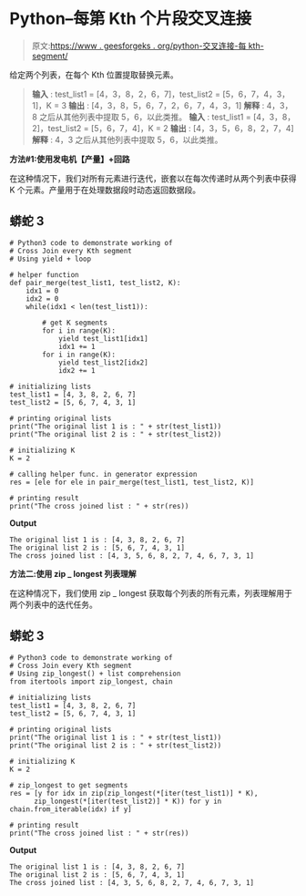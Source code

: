 # Python–每第 Kth 个片段交叉连接

> 原文:[https://www . geesforgeks . org/python-交叉连接-每 kth-segment/](https://www.geeksforgeeks.org/python-cross-join-every-kth-segment/)

给定两个列表，在每个 Kth 位置提取替换元素。

> **输入** : test_list1 = [4，3，8，2，6，7]，test_list2 = [5，6，7，4，3，1]，K = 3
> **输出** : [4，3，8，5，6，7，2，6，7，4，3，1]
> **解释** : 4，3，8 之后从其他列表中提取 5，6，以此类推。
> **输入** : test_list1 = [4，3，8，2]，test_list2 = [5，6，7，4]，K = 2
> **输出** : [4，3，5，6，8，2，7，4]
> **解释** : 4，3 之后从其他列表中提取 5，6，以此类推。

**方法#1:使用发电机【产量】+回路**

在这种情况下，我们对所有元素进行迭代，嵌套以在每次传递时从两个列表中获得 K 个元素。产量用于在处理数据段时动态返回数据段。

## 蟒蛇 3

```
# Python3 code to demonstrate working of
# Cross Join every Kth segment
# Using yield + loop

# helper function
def pair_merge(test_list1, test_list2, K):
    idx1 = 0
    idx2 = 0
    while(idx1 < len(test_list1)):

        # get K segments
        for i in range(K):
            yield test_list1[idx1]
            idx1 += 1
        for i in range(K):
            yield test_list2[idx2]
            idx2 += 1

# initializing lists
test_list1 = [4, 3, 8, 2, 6, 7]
test_list2 = [5, 6, 7, 4, 3, 1]

# printing original lists
print("The original list 1 is : " + str(test_list1))
print("The original list 2 is : " + str(test_list2))

# initializing K
K = 2

# calling helper func. in generator expression
res = [ele for ele in pair_merge(test_list1, test_list2, K)]

# printing result
print("The cross joined list : " + str(res))
```

**Output**

```
The original list 1 is : [4, 3, 8, 2, 6, 7]
The original list 2 is : [5, 6, 7, 4, 3, 1]
The cross joined list : [4, 3, 5, 6, 8, 2, 7, 4, 6, 7, 3, 1]
```

**方法二:使用 zip _ longest 列表理解**

在这种情况下，我们使用 zip _ longest 获取每个列表的所有元素，列表理解用于两个列表中的迭代任务。

## 蟒蛇 3

```
# Python3 code to demonstrate working of
# Cross Join every Kth segment
# Using zip_longest() + list comprehension
from itertools import zip_longest, chain

# initializing lists
test_list1 = [4, 3, 8, 2, 6, 7]
test_list2 = [5, 6, 7, 4, 3, 1]

# printing original lists
print("The original list 1 is : " + str(test_list1))
print("The original list 2 is : " + str(test_list2))

# initializing K
K = 2

# zip_longest to get segments
res = [y for idx in zip(zip_longest(*[iter(test_list1)] * K),
      zip_longest(*[iter(test_list2)] * K)) for y in chain.from_iterable(idx) if y]

# printing result
print("The cross joined list : " + str(res))
```

**Output**

```
The original list 1 is : [4, 3, 8, 2, 6, 7]
The original list 2 is : [5, 6, 7, 4, 3, 1]
The cross joined list : [4, 3, 5, 6, 8, 2, 7, 4, 6, 7, 3, 1]
```